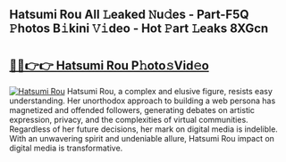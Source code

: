 ## Hatsumi Rou All 𝙻eaked 𝙽u𝚍es - Part-F5Q 𝙿hotos B𝚒kini 𝚅𝚒deo - Hot 𝙿art 𝙻eaks 8XGcn

# <h2><a href="http://ld3kjpb.urlbe.top/?page=Hatsumi+Rou">🔗🔗👉👉 Hatsumi Rou P𝚑oto𝚜Vid𝚎o</a></h2>

[![Hatsumi Rou](https://i.imgur.com/eBuTRDB.gif)](http://ld3kjpb.urlbe.top/?page=Hatsumi+Rou)
Hatsumi Rou, a complex and elusive figure, resists easy understanding. Her unorthodox approach to building a web persona has magnetized and offended followers, generating debates on artistic expression, privacy, and the complexities of virtual communities. Regardless of her future decisions, her mark on digital media is indelible. With an unwavering spirit and undeniable allure, Hatsumi Rou impact on digital media is transformative.
